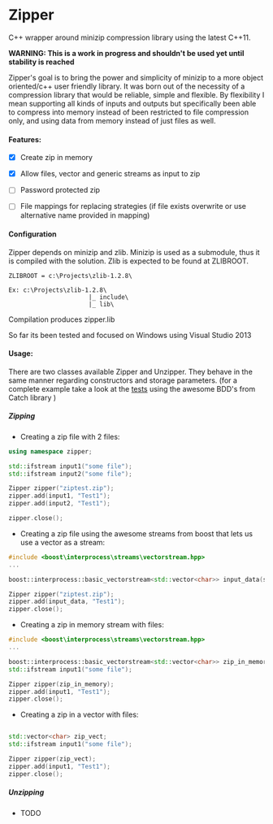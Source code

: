 # Zipper
C++ wrapper around minizip compression library using the latest C++11.

**WARNING: This is a work in progress and shouldn't be used yet until stability is reached**

Zipper's goal is to bring the power and simplicity of minizip to a more object oriented/c++ user friendly library.
It was born out of the necessity of a compression library that would be reliable, simple and flexible. By flexibility I mean supporting all kinds of inputs and outputs but specifically been able to compress into memory instead of been restricted to file compression only, and using data from memory instead of just files as well.

#### Features:
- [x] Create zip in memory
- [x] Allow files, vector and generic streams as input to zip
- [ ] Password protected zip
- [ ] File mappings for replacing strategies (if file exists overwrite or use alternative name provided in mapping)


#### Configuration
Zipper depends on minizip and zlib. Minizip is used as a submodule, thus it is compiled with the solution. Zlib is expected to be found at ZLIBROOT. 
```
ZLIBROOT = c:\Projects\zlib-1.2.8\

Ex: c:\Projects\zlib-1.2.8\
                      |_ include\
                      |_ lib\
```
Compilation produces zipper.lib

So far its been tested and focused on Windows using Visual Studio 2013


#### Usage:

There are two classes available Zipper and Unzipper. They behave in the same manner regarding constructors and storage parameters. (for a complete example take a look at the [tests](https://github.com/sebastiandev/zipper/blob/develop/test/file_zip_test.cpp ) using the awesome BDD's from Catch library )

##### Zipping

- Creating a zip file with 2 files:
```c++
using namespace zipper;

std::ifstream input1("some file");
std::ifstream input2("some file");

Zipper zipper("ziptest.zip");
zipper.add(input1, "Test1");
zipper.add(input2, "Test1");

zipper.close();
```

- Creating a zip file using the awesome streams from boost that lets us use a vector as a stream:

```c++
#include <boost\interprocess\streams\vectorstream.hpp>
...

boost::interprocess::basic_vectorstream<std::vector<char>> input_data(some_vector);

Zipper zipper("ziptest.zip");
zipper.add(input_data, "Test1");
zipper.close();
```

- Creating a zip in memory stream with files:
```c++
#include <boost\interprocess\streams\vectorstream.hpp>
...

boost::interprocess::basic_vectorstream<std::vector<char>> zip_in_memory;
std::ifstream input1("some file");

Zipper zipper(zip_in_memory);
zipper.add(input1, "Test1");
zipper.close();
```

- Creating a zip in a vector with files:
```c++

std::vector<char> zip_vect;
std::ifstream input1("some file");

Zipper zipper(zip_vect);
zipper.add(input1, "Test1");
zipper.close();
```

##### Unzipping
- TODO
